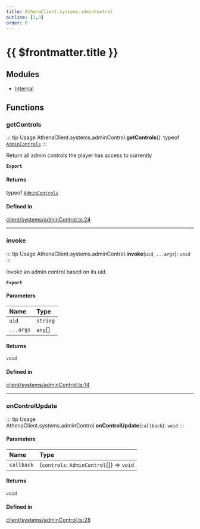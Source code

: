 ```yaml
---
title: AthenaClient.systems.adminControl
outline: [1,3]
order: 0
---
```


# {{ $frontmatter.title }}


## Modules

- [Internal](client_systems_adminControl_Internal.md)

## Functions

### getControls

::: tip Usage
AthenaClient.systems.adminControl.**getControls**(): typeof [`AdminControls`](client_systems_adminControl_Internal.md#AdminControls)
:::

Return all admin controls the player has access to currently

**`Export`**

#### Returns

typeof [`AdminControls`](client_systems_adminControl_Internal.md#AdminControls)

#### Defined in

[client/systems/adminControl.ts:24](https://github.com/Stuyk/altv-athena/blob/e51302d/src/core/client/systems/adminControl.ts#L24)

___

### invoke

::: tip Usage
AthenaClient.systems.adminControl.**invoke**(`uid`, `...args`): `void`
:::

Invoke an admin control based on its uid.

**`Export`**

#### Parameters

| Name | Type |
| :------ | :------ |
| `uid` | `string` |
| `...args` | `any`[] |

#### Returns

`void`

#### Defined in

[client/systems/adminControl.ts:14](https://github.com/Stuyk/altv-athena/blob/e51302d/src/core/client/systems/adminControl.ts#L14)

___

### onControlUpdate

::: tip Usage
AthenaClient.systems.adminControl.**onControlUpdate**(`callback`): `void`
:::

#### Parameters

| Name | Type |
| :------ | :------ |
| `callback` | (`controls`: `AdminControl`[]) => `void` |

#### Returns

`void`

#### Defined in

[client/systems/adminControl.ts:28](https://github.com/Stuyk/altv-athena/blob/e51302d/src/core/client/systems/adminControl.ts#L28)
